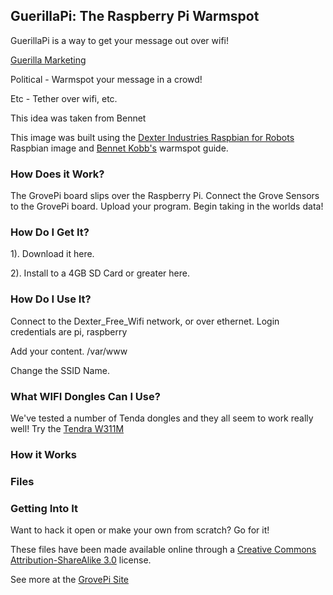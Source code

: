 ## **GuerillaPi: The Raspberry Pi Warmspot**

GuerillaPi is a way to get your message out over wifi!

[Guerilla Marketing](http://en.wikipedia.org/wiki/Guerrilla_marketing)

Political - Warmspot your message in a crowd!

Etc - Tether over wifi, etc.

This idea was taken from Bennet 

This image was built using the [Dexter Industries Raspbian for Robots](http://sourceforge.net/projects/dexterindustriesraspbianflavor) Raspbian image and [Bennet Kobb's](https://twitter.com/buzzkobb) warmspot guide.  

### How Does it Work?
The GrovePi board slips over the Raspberry Pi.  Connect the Grove Sensors to the GrovePi board.  Upload your program.  Begin taking in the worlds data!
 
### How Do I Get It?
1). Download it here.

2). Install to a 4GB SD Card or greater here.

### How Do I Use It?

Connect to the Dexter_Free_Wifi network, or over ethernet.
Login credentials are pi, raspberry

Add your content.
/var/www

Change the SSID Name.

### What WIFI Dongles Can I Use?

We've tested a number of Tenda dongles and they all seem to work really well!  Try the [Tendra W311M](http://www.amazon.com/gp/product/B006GCYAOS/ref=as_li_tl?ie=UTF8&camp=1789&creative=390957&creativeASIN=B006GCYAOS&linkCode=as2&tag=dexteindus-20&linkId=74PXSYXVTCUINLVJ)

### How it Works

### Files 

### Getting Into It
Want to hack it open or make your own from scratch? Go for it!

These files have been made available online through a [Creative Commons Attribution-ShareAlike 3.0](http://creativecommons.org/licenses/by-sa/3.0/) license.

See more at the [GrovePi Site](http://dexterindustries.com/GrovePi/)

